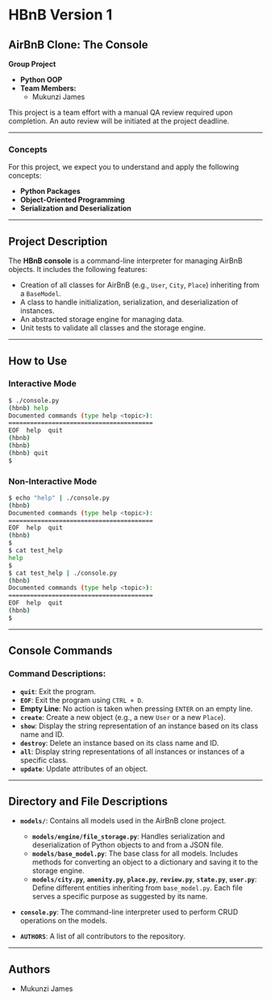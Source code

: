 # HBnB Version 1

## AirBnB Clone: The Console

**Group Project**
- **Python OOP**
- **Team Members:**
  - Mukunzi James

This project is a team effort with a manual QA review required upon completion. An auto review will be initiated at the project deadline.

---

### Concepts
For this project, we expect you to understand and apply the following concepts:
- **Python Packages**
- **Object-Oriented Programming**
- **Serialization and Deserialization**

---

## Project Description

The **HBnB console** is a command-line interpreter for managing AirBnB objects. It includes the following features:
- Creation of all classes for AirBnB (e.g., `User`, `City`, `Place`) inheriting from a `BaseModel`.
- A class to handle initialization, serialization, and deserialization of instances.
- An abstracted storage engine for managing data.
- Unit tests to validate all classes and the storage engine.

---

## How to Use

### Interactive Mode
```bash
$ ./console.py
(hbnb) help
Documented commands (type help <topic>):
========================================
EOF  help  quit
(hbnb)
(hbnb)
(hbnb) quit
$
```

### Non-Interactive Mode
```bash
$ echo "help" | ./console.py
(hbnb)
Documented commands (type help <topic>):
========================================
EOF  help  quit
(hbnb)
$
$ cat test_help
help
$
$ cat test_help | ./console.py
(hbnb)
Documented commands (type help <topic>):
========================================
EOF  help  quit
(hbnb)
$
```

---

## Console Commands

### Command Descriptions:
- **`quit`**: Exit the program.
- **`EOF`**: Exit the program using `CTRL + D`.
- **Empty Line**: No action is taken when pressing `ENTER` on an empty line.
- **`create`**: Create a new object (e.g., a new `User` or a new `Place`).
- **`show`**: Display the string representation of an instance based on its class name and ID.
- **`destroy`**: Delete an instance based on its class name and ID.
- **`all`**: Display string representations of all instances or instances of a specific class.
- **`update`**: Update attributes of an object.

---

## Directory and File Descriptions

- **`models/`**: Contains all models used in the AirBnB clone project.

  - **`models/engine/file_storage.py`**: Handles serialization and deserialization of Python objects to and from a JSON file.
  - **`models/base_model.py`**: The base class for all models. Includes methods for converting an object to a dictionary and saving it to the storage engine.
  - **`models/city.py`**, **`amenity.py`**, **`place.py`**, **`review.py`**, **`state.py`**, **`user.py`**: Define different entities inheriting from `base_model.py`. Each file serves a specific purpose as suggested by its name.

- **`console.py`**: The command-line interpreter used to perform CRUD operations on the models.
- **`AUTHORS`**: A list of all contributors to the repository.

---

## Authors

- Mukunzi James
